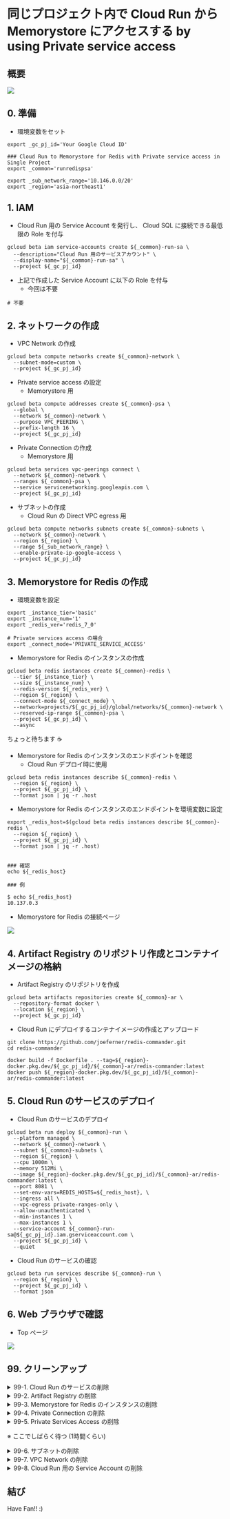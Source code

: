 # 同じプロジェクト内で Cloud Run から Memorystore にアクセスする by using Private service access

## 概要

![](./_img/psa-overview.png)

## 0. 準備

+ 環境変数をセット

```
export _gc_pj_id='Your Google Cloud ID'

### Cloud Run to Memorystore for Redis with Private service access in Single Project
export _common='runredispsa'

export _sub_network_range='10.146.0.0/20'
export _region='asia-northeast1'
```

## 1. IAM

+ Cloud Run 用の Service Account を発行し、 Cloud SQL に接続できる最低限の Role を付与

```
gcloud beta iam service-accounts create ${_common}-run-sa \
  --description="Cloud Run 用のサービスアカウント" \
  --display-name="${_common}-run-sa" \
  --project ${_gc_pj_id}
```

+ 上記で作成した Service Account に以下の Role を付与
  + 今回は不要

```
# 不要
```

## 2. ネットワークの作成

+ VPC Network の作成

```
gcloud beta compute networks create ${_common}-network \
  --subnet-mode=custom \
  --project ${_gc_pj_id}
```

+ Private service access の設定
  + Memorystore 用

```
gcloud beta compute addresses create ${_common}-psa \
  --global \
  --network ${_common}-network \
  --purpose VPC_PEERING \
  --prefix-length 16 \
  --project ${_gc_pj_id}
```

+ Private Connection の作成
  + Memorystore 用

```
gcloud beta services vpc-peerings connect \
  --network ${_common}-network \
  --ranges ${_common}-psa \
  --service servicenetworking.googleapis.com \
  --project ${_gc_pj_id}
```

+ サブネットの作成
  + Cloud Run の Direct VPC egress 用

```
gcloud beta compute networks subnets create ${_common}-subnets \
  --network ${_common}-network \
  --region ${_region} \
  --range ${_sub_network_range} \
  --enable-private-ip-google-access \
  --project ${_gc_pj_id}
```

## 3. Memorystore for Redis の作成

+ 環境変数を設定

```
export _instance_tier='basic'
export _instance_num='1'
export _redis_ver='redis_7_0'

# Private services access の場合
export _connect_mode='PRIVATE_SERVICE_ACCESS'
```

+ Memorystore for Redis のインスタンスの作成

```
gcloud beta redis instances create ${_common}-redis \
  --tier ${_instance_tier} \
  --size ${_instance_num} \
  --redis-version ${_redis_ver} \
  --region ${_region} \
  --connect-mode ${_connect_mode} \
  --network=projects/${_gc_pj_id}/global/networks/${_common}-network \
  --reserved-ip-range ${_common}-psa \
  --project ${_gc_pj_id} \
  --async
```

ちょっと待ちます :coffee:

+ Memorystore for Redis のインスタンスのエンドポイントを確認
  + Cloud Run デプロイ時に使用

```
gcloud beta redis instances describe ${_common}-redis \
  --region ${_region} \
  --project ${_gc_pj_id} \
  --format json | jq -r .host
```

+ Memorystore for Redis のインスタンスのエンドポイントを環境変数に設定

```
export _redis_host=$(gcloud beta redis instances describe ${_common}-redis \
  --region ${_region} \
  --project ${_gc_pj_id} \
  --format json | jq -r .host)


### 確認
echo ${_redis_host}
```
```
### 例

$ echo ${_redis_host}
10.137.0.3
```

+ Memorystore for Redis の接続ページ

![](./_img/psa-6-2.png)


## 4. Artifact Registry のリポジトリ作成とコンテナイメージの格納

+ Artifact Registry のリポジトリを作成

```
gcloud beta artifacts repositories create ${_common}-ar \
  --repository-format docker \
  --location ${_region} \
  --project ${_gc_pj_id}
```

+ Cloud Run にデプロイするコンテナイメージの作成とアップロード

```
git clone https://github.com/joeferner/redis-commander.git
cd redis-commander

docker build -f Dockerfile . --tag=${_region}-docker.pkg.dev/${_gc_pj_id}/${_common}-ar/redis-commander:latest
docker push ${_region}-docker.pkg.dev/${_gc_pj_id}/${_common}-ar/redis-commander:latest
```

## 5. Cloud Run のサービスのデプロイ

+ Cloud Run のサービスのデプロイ

```
gcloud beta run deploy ${_common}-run \
  --platform managed \
  --network ${_common}-network \
  --subnet ${_common}-subnets \
  --region ${_region} \
  --cpu 1000m \
  --memory 512Mi \
  --image ${_region}-docker.pkg.dev/${_gc_pj_id}/${_common}-ar/redis-commander:latest \
  --port 8081 \
  --set-env-vars=REDIS_HOSTS=${_redis_host}, \
  --ingress all \
  --vpc-egress private-ranges-only \
  --allow-unauthenticated \
  --min-instances 1 \
  --max-instances 1 \
  --service-account ${_common}-run-sa@${_gc_pj_id}.iam.gserviceaccount.com \
  --project ${_gc_pj_id} \
  --quiet
```

+ Cloud Run のサービスの確認

```
gcloud beta run services describe ${_common}-run \
  --region ${_region} \
  --project ${_gc_pj_id} \
  --format json
```

## 6. Web ブラウザで確認

+ Top ページ

![](./_img/psa-6-1.png)

## 99. クリーンアップ

<details>
<summary>99-1. Cloud Run のサービスの削除</summary>

```
gcloud beta run services delete ${_common}-run \
  --region ${_region} \
  --project ${_gc_pj_id}
```

</details>

<details>
<summary>99-2. Artifact Registry の削除</summary>

```
gcloud beta artifacts repositories delete ${_common}-ar \
  --location ${_region} \
  --project ${_gc_pj_id}
```

</details>

<details>
<summary>99-3. Memorystore for Redis のインスタンスの削除</summary>

```
gcloud beta redis instances delete ${_common}-redis \
  --region ${_region} \
  --project ${_gc_pj_id} \
  --async
```

</details>

<details>
<summary>99-4. Private Connection の削除</summary>

```
gcloud beta services vpc-peerings delete \
  --network ${_common}-network \
  --service servicenetworking.googleapis.com \
  --project ${_gc_pj_id}
```

</details>

<details>
<summary>99-5. Private Services Access の削除</summary>

```
gcloud beta compute addresses delete ${_common}-psa \
  --global \
  --project ${_gc_pj_id}
```

</details>

※ ここでしばらく待つ (1時間くらい)

<details>
<summary>99-6. サブネットの削除</summary>

```
gcloud beta compute networks subnets delete ${_common}-subnets \
  --region ${_region} \
  --project ${_gc_pj_id}
```

</details>

<details>
<summary>99-7. VPC Network の削除</summary>

```
gcloud beta compute networks delete ${_common}-network \
  --project ${_gc_pj_id}
```

</details>

<details>
<summary>99-8. Cloud Run 用の Service Account の削除</summary>

```
gcloud beta iam service-accounts delete ${_common}-run-sa@${_gc_pj_id}.iam.gserviceaccount.com \
  --project ${_gc_pj_id}
```

</details>

## 結び

Have Fan!! :)
